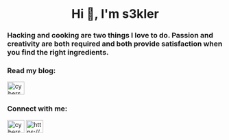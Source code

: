 <h1 align="center">Hi 👋, I'm s3kler</h1>
<h3 align="left">Hacking and cooking are two things I love to do. Passion and creativity are both required and both provide satisfaction when you find the right ingredients.</h3>

<h3 align="left">Read my blog:</h3>
<p align="left">
  <a href="https://cybersekler.com" target="blank"><img align="center" src="https://www.confluencetax.com/wp-content/uploads/2016/04/blog-icon-png-218.png" alt="cybersekler" height="30" width="40" /></a>
<h3 align="left">Connect with me:</h3>
<p align="left">
<a href="https://twitter.com/cybersekler" target="blank"><img align="center" src="https://raw.githubusercontent.com/rahuldkjain/github-profile-readme-generator/master/src/images/icons/Social/twitter.svg" alt="cybersekler" height="30" width="40" /></a>
<a href="https://linkedin.com/in/https://www.linkedin.com/in/szilamer-gyorgy/" target="blank"><img align="center" src="https://raw.githubusercontent.com/rahuldkjain/github-profile-readme-generator/master/src/images/icons/Social/linked-in-alt.svg" alt="https://www.linkedin.com/in/szilamer-gyorgy/" height="30" width="40" /></a>
</p>

